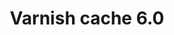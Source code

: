 ---
title: "Varnish cache 6.0"
categories: ["Tools"]

link:
    url: "https://varnish-cache.org/releases/rel6.0.0.html"
    dead: false

tweet: "This Varnish update is mostly under-the-hood changes but should not be avoided nonetheless."
---